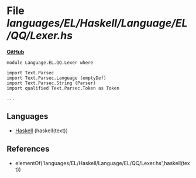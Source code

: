 # File _languages/EL/Haskell/Language/EL/QQ/Lexer.hs_
**[GitHub](https://github.com/softlang/yas/blob/master/languages/EL/Haskell/Language/EL/QQ/Lexer.hs)**
```
module Language.EL.QQ.Lexer where

import Text.Parsec
import Text.Parsec.Language (emptyDef)
import Text.Parsec.String (Parser)
import qualified Text.Parsec.Token as Token

...
```

## Languages
* [Haskell](../languages/Haskell.md) (haskell(text))

## References
* elementOf('languages/EL/Haskell/Language/EL/QQ/Lexer.hs',haskell(text))
